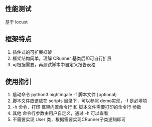 ## 性能测试

基于 locust


## 框架特点
1. 插件式的可扩展框架
2. 框架结构简单，理解 CRunner 基类后即可自行扩展
3. 可根据需要，再测试脚本中自定义报告表格


## 使用指引
1. 启动命令 python3 nightingale -f 脚本文件 [optional]
2. 脚本文件应该放在 scripts 目录下，可以参照 demo实现，-f 是必填项
3. -h 命令，打印 框架内置命令行 和 脚本文件需要打印的命令行 参数
4. 其他 命令行参数由用户自定义，通过 -h 可以查看
5. 不需要实现 User 类，根据需要实现CRunner子类逻辑即可
